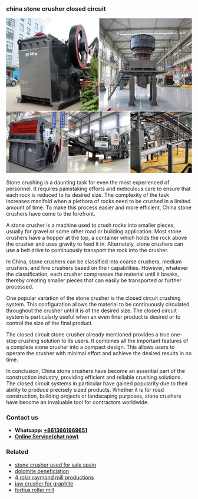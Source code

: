 <h3>china stone crusher closed circuit</h3><img src='1708332571.jpg' alt=''><p>Stone crushing is a daunting task for even the most experienced of personnel. It requires painstaking efforts and meticulous care to ensure that each rock is reduced to its desired size. The complexity of the task increases manifold when a plethora of rocks need to be crushed in a limited amount of time. To make this process easier and more efficient, China stone crushers have come to the forefront.</p><p>A stone crusher is a machine used to crush rocks into smaller pieces, usually for gravel or some other road or building application. Most stone crushers have a hopper at the top, a container which holds the rock above the crusher and uses gravity to feed it in. Alternately, stone crushers can use a belt drive to continuously transport the rock into the crusher.</p><p>In China, stone crushers can be classified into coarse crushers, medium crushers, and fine crushers based on their capabilities. However, whatever the classification, each crusher compresses the material until it breaks, thereby creating smaller pieces that can easily be transported or further processed.</p><p>One popular variation of the stone crusher is the closed circuit crushing system. This configuration allows the material to be continuously circulated throughout the crusher until it is of the desired size. The closed circuit system is particularly useful when an even finer product is desired or to control the size of the final product.</p><p>The closed circuit stone crusher already mentioned provides a true one-stop crushing solution to its users. It combines all the important features of a complete stone crusher into a compact design. This allows users to operate the crusher with minimal effort and achieve the desired results in no time.</p><p>In conclusion, China stone crushers have become an essential part of the construction industry, providing efficient and reliable crushing solutions. The closed circuit systems in particular have gained popularity due to their ability to produce precisely sized products. Whether it is for road construction, building projects or landscaping purposes, stone crushers have become an invaluable tool for contractors worldwide.</p><h3>Contact us</h3><ul><li><strong>Whatsapp:&nbsp;<a href="https://wa.me/8613661969651">+8613661969651</a></strong></li><li><a href="https://swt.shibang-china.com/?git&amp;zhl&amp;china stone crusher closed circuit"><strong>Online Service(chat now)</strong></a></li></ul><h3>Related</h3><ul><li><a href='stone crusher used for sale spain.md'>stone crusher used for sale spain</a></li><li><a href='dolomite beneficiation.md'>dolomite beneficiation</a></li><li><a href='4 rolar raymond mill productions.md'>4 rolar raymond mill productions</a></li><li><a href='jaw crusher for graphite.md'>jaw crusher for graphite</a></li><li><a href='fortius roller mill.md'>fortius roller mill</a></li></ul>